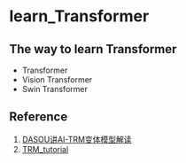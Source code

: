 # learn_Transformer
## The way to learn Transformer
- Transformer
- Vision Transformer
- Swin Transformer
## Reference
1. [DASOU讲AI-TRM变体模型解读](https://space.bilibili.com/414678948/channel/seriesdetail?sid=787723)
2. [TRM_tutorial](https://github.com/DA-southampton/TRM_tutorial)
